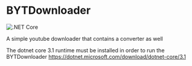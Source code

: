 # BYTDownloader
![.NET Core](https://github.com/BlauFx/BYTDownloader/workflows/.NET%20Core/badge.svg)

A simple youtube downloader that contains a converter as well

The dotnet core 3.1 runtime must be installed in order to run the BYTDownloader
https://dotnet.microsoft.com/download/dotnet-core/3.1
